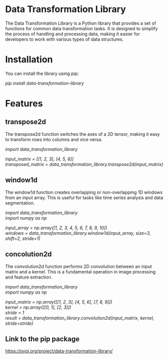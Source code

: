 # Data Transformation Library

The Data Transformation Library is a Python library that provides a set of functions for common data transformation tasks. 
It is designed to simplify the process of handling and processing data, making it easier for developers to work with various types of data structures.

# Installation

You can install the library using pip:

<i>pip install data-transformation-library</i>

# Features
## transpose2d

The transpose2d function switches the axes of a 2D tensor, making it easy to transform rows into columns and vice versa.

<i>import data_transformation_library     

input_matrix = [[1, 2, 3], [4, 5, 6]]   
transposed_matrix = data_transformation_library.transpose2d(input_matrix)</i>

## window1d

The window1d function creates overlapping or non-overlapping 1D windows from an input array. This is useful for tasks like time series analysis and data segmentation.

<i>import data_transformation_library   
import numpy as np  

input_array = np.array([1, 2, 3, 4, 5, 6, 7, 8, 9, 10])  
windows = data_transformation_library.window1d(input_array, size=3, shift=2, stride=1)</i>

## concolution2d

The convolution2d function performs 2D convolution between an input matrix and a kernel. This is a fundamental operation in image processing and feature extraction.

<i>import data_transformation_library  
import numpy as np  

input_matrix = np.array([[1, 2, 3], [4, 5, 6], [7, 8, 9]])  
kernel = np.array([[0, 1], [2, 3]])  
stride = 1  
result = data_transformation_library.convolution2d(input_matrix, kernel, stride=stride)</i>

## Link to the pip package 

https://pypi.org/project/data-transformation-library/




